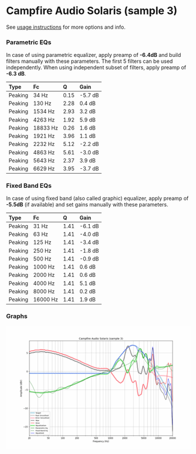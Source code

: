 # Campfire Audio Solaris (sample 3)
See [usage instructions](https://github.com/jaakkopasanen/AutoEq#usage) for more options and info.

### Parametric EQs
In case of using parametric equalizer, apply preamp of **-6.4dB** and build filters manually
with these parameters. The first 5 filters can be used independently.
When using independent subset of filters, apply preamp of **-6.3 dB**.

| Type    | Fc       |    Q | Gain    |
|:--------|:---------|:-----|:--------|
| Peaking | 34 Hz    | 0.15 | -5.7 dB |
| Peaking | 130 Hz   | 2.28 | 0.4 dB  |
| Peaking | 1534 Hz  | 2.93 | 3.2 dB  |
| Peaking | 4263 Hz  | 1.92 | 5.9 dB  |
| Peaking | 18833 Hz | 0.26 | 1.6 dB  |
| Peaking | 1921 Hz  | 3.96 | 1.1 dB  |
| Peaking | 2232 Hz  | 5.12 | -2.2 dB |
| Peaking | 4863 Hz  | 5.61 | -3.0 dB |
| Peaking | 5643 Hz  | 2.37 | 3.9 dB  |
| Peaking | 6629 Hz  | 3.95 | -3.7 dB |

### Fixed Band EQs
In case of using fixed band (also called graphic) equalizer, apply preamp of **-5.5dB**
(if available) and set gains manually with these parameters.

| Type    | Fc       |    Q | Gain    |
|:--------|:---------|:-----|:--------|
| Peaking | 31 Hz    | 1.41 | -6.1 dB |
| Peaking | 63 Hz    | 1.41 | -4.0 dB |
| Peaking | 125 Hz   | 1.41 | -3.4 dB |
| Peaking | 250 Hz   | 1.41 | -1.8 dB |
| Peaking | 500 Hz   | 1.41 | -0.9 dB |
| Peaking | 1000 Hz  | 1.41 | 0.6 dB  |
| Peaking | 2000 Hz  | 1.41 | 0.6 dB  |
| Peaking | 4000 Hz  | 1.41 | 5.1 dB  |
| Peaking | 8000 Hz  | 1.41 | 0.2 dB  |
| Peaking | 16000 Hz | 1.41 | 1.9 dB  |

### Graphs
![](./Campfire%20Audio%20Solaris%20(sample%203).png)